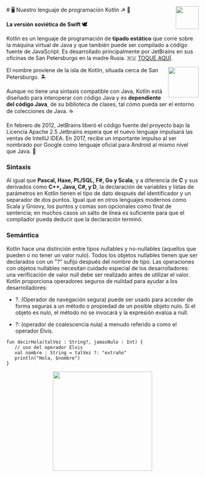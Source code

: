 <p>
  <img src="img/kotlin-logo.png" align = "right"  width="60"/>
</p>
# 🖥 Nuestro lenguaje de programación Kotlin ☭ 🤖

**La versión soviética de Swift 🕊** 



Kotlin es un lenguaje de programación de **tipado estático** que corre sobre la máquina virtual de Java y que también puede ser compilado a código fuente de JavaScript. Es desarrollado principalmente por JetBrains en sus oficinas de San Petersburgo en la madre Rusia. 🇷🇺 [TOQUE AQUÍ](https://www.youtube.com/watch?v=U06jlgpMtQs). 
<p>
  <img src="img/jetbrains.png" align = "right"  width="80"/>
</p>
El nombre proviene de la isla de Kotlin, situada cerca de San Petersburgo. 🏝

Aunque no tiene una sintaxis compatible con Java, Kotlin está diseñado para interoperar con código Java y es **dependiente del código Java**, de su biblioteca de clases, tal como pueda ser el entorno de colecciones de Java. ☕️

En febrero de 2012, JetBrains liberó el código fuente del proyecto bajo la Licencia Apache 2.5​ Jetbrains espera que el nuevo lenguaje impulsará las ventas de IntelliJ IDEA.​ En 2017, recibe un importante impulso al ser nombrado por Google como lenguaje oficial para Android al mismo nivel que Java. 🎉

### Sintaxis
Al igual que **Pascal, Haxe, PL/SQL, F#, Go y Scala**, y a diferencia de **C** y sus derivados como **C++, Java, C#, y D**,  la declaración de variables y listas de parámetros en Kotlin tienen el tipo de dato después del identificador y un separador de dos puntos. Igual que en otros lenguajes modernos como Scala y Groovy, los puntos y comas son opcionales como final de sentencia; en muchos casos un salto de línea es suficiente para que el compilador pueda deducir que la declaración terminó.


### Semántica

Kotlin hace una distinción entre tipos nullables y no-nullables (aquellos que pueden o no tener un valor nulo). Todos los objetos nullables tienen que ser declarados con un "?" sufijo después del nombre de tipo. Las operaciones con objetos nullables necesitan cuidado especial de los desarrolladores: una verificación de valor null debe ser realizado antes de utilizar el valor. Kotlin proporciona operadores seguros de nulidad para ayudar a los desarrolladores:

- ?. (Operador de navegación segura) puede ser usado para acceder de forma seguras a un método o propiedad de un posible objeto nulo. Si el objeto es nulo, el método no se invocará y la expresión evalúa a null.

- ?: (operador de coalescencia nula) a menudo referido a como el operador Elvis.




```
fun decirHola(talVez : String?, jamasNulo : Int) {
   // uso del operador Elvis
   val nombre : String = talVez ?: "extraño"
   println("Hola, $nombre")
}
```


<p align = "center" >
  <img src="img/ciencias.png"  width="260"/>
</p>